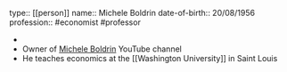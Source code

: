 type:: [[person]]
name:: Michele Boldrin
date-of-birth:: 20/08/1956
profession:: #economist #professor

-
- Owner of [Michele Boldrin](https://youtube.com/@MicheleBoldrin) YouTube channel
- He teaches economics at the [[Washington University]] in Saint Louis